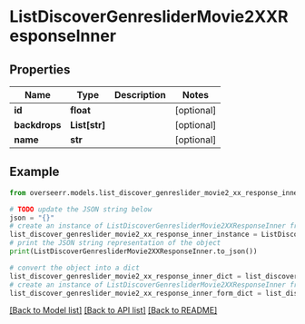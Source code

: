 # ListDiscoverGenresliderMovie2XXResponseInner


## Properties

Name | Type | Description | Notes
------------ | ------------- | ------------- | -------------
**id** | **float** |  | [optional] 
**backdrops** | **List[str]** |  | [optional] 
**name** | **str** |  | [optional] 

## Example

```python
from overseerr.models.list_discover_genreslider_movie2_xx_response_inner import ListDiscoverGenresliderMovie2XXResponseInner

# TODO update the JSON string below
json = "{}"
# create an instance of ListDiscoverGenresliderMovie2XXResponseInner from a JSON string
list_discover_genreslider_movie2_xx_response_inner_instance = ListDiscoverGenresliderMovie2XXResponseInner.from_json(json)
# print the JSON string representation of the object
print(ListDiscoverGenresliderMovie2XXResponseInner.to_json())

# convert the object into a dict
list_discover_genreslider_movie2_xx_response_inner_dict = list_discover_genreslider_movie2_xx_response_inner_instance.to_dict()
# create an instance of ListDiscoverGenresliderMovie2XXResponseInner from a dict
list_discover_genreslider_movie2_xx_response_inner_form_dict = list_discover_genreslider_movie2_xx_response_inner.from_dict(list_discover_genreslider_movie2_xx_response_inner_dict)
```
[[Back to Model list]](../README.md#documentation-for-models) [[Back to API list]](../README.md#documentation-for-api-endpoints) [[Back to README]](../README.md)


